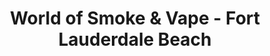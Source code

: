---
title: "World of Smoke & Vape - Fort Lauderdale Beach"
url: /fort-lauderdale/world-of-smoke-and-vape-fort-lauderdale-beach/
shop: tobacco
---